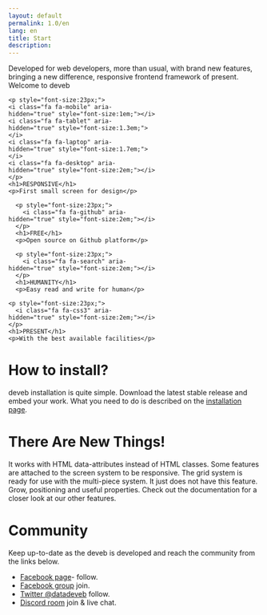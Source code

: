 ```yaml
---
layout: default
permalink: 1.0/en
lang: en
title: Start
description: 
---
```

<p class="girlik">
  Developed for web developers, more than usual, with brand new features, bringing a new difference, responsive frontend framework of present. Welcome to <span class="simget">deveb</span>
</p>

<div data-gnl="ortada metin-ortada" data-byk="dengeli-aralık">
  <div data-kart style="width:300px;">

    <p style="font-size:23px;">
    <i class="fa fa-mobile" aria-hidden="true" style="font-size:1em;"></i>
    <i class="fa fa-tablet" aria-hidden="true" style="font-size:1.3em;"></i>
    <i class="fa fa-laptop" aria-hidden="true" style="font-size:1.7em;"></i>
    <i class="fa fa-desktop" aria-hidden="true" style="font-size:2em;"></i>
    </p>
    <h1>RESPONSIVE</h1>
    <p>First small screen for design</p>
  </div>
  <div data-kart style="width:300px;">

      <p style="font-size:23px;">
        <i class="fa fa-github" aria-hidden="true" style="font-size:2em;"></i>
      </p>
      <h1>FREE</h1>
      <p>Open source on Github platform</p>
  </div>
  <div data-kart style="width:300px;">

      <p style="font-size:23px;">
        <i class="fa fa-search" aria-hidden="true" style="font-size:2em;"></i>
      </p>
      <h1>HUMANITY</h1>
      <p>Easy read and write for human</p>
  </div>
  <div data-kart style="width:300px;">

    <p style="font-size:23px;">
      <i class="fa fa-css3" aria-hidden="true" style="font-size:2em;"></i>
    </p>
    <h1>PRESENT</h1>
    <p>With the best available facilities</p>
  </div>
</div>

<p></p>

<h1>How to install?</h1>
<p>
  <span class="simget">deveb</span> installation is quite simple. Download the latest stable release and embed your work. What you need to do is described on the <a href="/1.0/en/kurulum">installation page</a>.
</p>

<h1>There Are New Things!</h1>
<p>
  It works with HTML data-attributes instead of HTML classes. Some features are attached to the screen system to be responsive. The grid system is ready for use with the multi-piece system. It just does not have this feature. Grow, positioning and useful properties. Check out the documentation for a closer look at our other features.
</p>

<h1>Community</h1>
<p>
  Keep up-to-date as the <span class="simget">deveb</span> is developed and reach the community from the links below.
</p>
<ul>
  <li><a href="https://www.facebook.com/datadeveb/?ref=bookmarks">Facebook page</a>- follow.</li>
  <li><a href="https://www.facebook.com/groups/1818283228485179/?ref=bookmarks">Facebook group</a> join.</li>
  <li><a href="https://twitter.com/datadeveb">Twitter @datadeveb</a> follow.</li>
  <li><a href="https://discord.gg/GeaYaCb">Discord room</a> join & live chat.</li>
</ul>